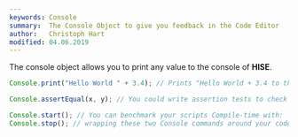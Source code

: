```yaml
---
keywords: Console
summary:  The Console Object to give you feedback in the Code Editor
author:   Christoph Hart
modified: 04.06.2019
---
```

  
The console object allows you to print any value to the console of **HISE**.

```javascript
Console.print("Hello World " + 3.4); // Prints "Hello World + 3.4 to the console.

Console.assertEqual(x, y); // You could write assertion tests to check your code. 

Console.start(); // You can benchmark your scripts Compile-time with:
Console.stop(); // wrapping these two Console commands around your code.
```
